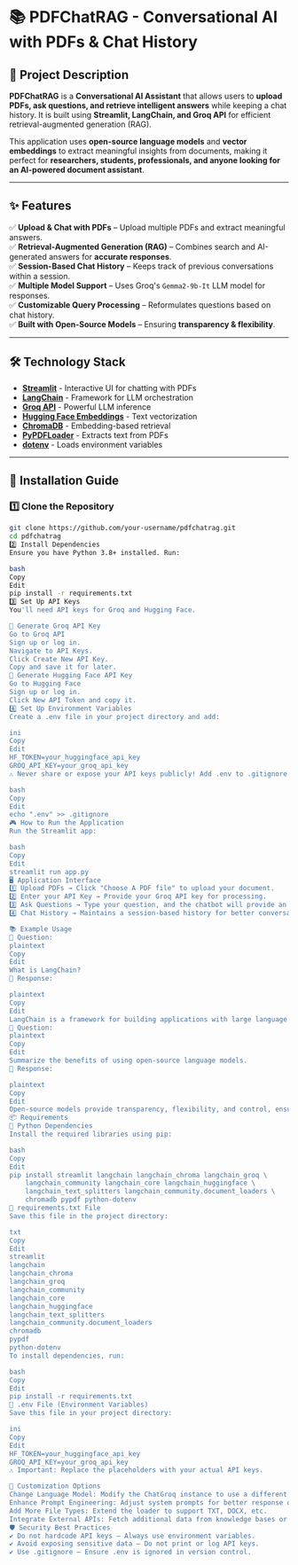 # 📚 PDFChatRAG - Conversational AI with PDFs & Chat History

## 📖 Project Description
**PDFChatRAG** is a **Conversational AI Assistant** that allows users to **upload PDFs, ask questions, and retrieve intelligent answers** while keeping a chat history. It is built using **Streamlit, LangChain, and Groq API** for efficient retrieval-augmented generation (RAG).

This application uses **open-source language models** and **vector embeddings** to extract meaningful insights from documents, making it perfect for **researchers, students, professionals, and anyone looking for an AI-powered document assistant**.

---

## ✨ Features
✅ **Upload & Chat with PDFs** – Upload multiple PDFs and extract meaningful answers.  
✅ **Retrieval-Augmented Generation (RAG)** – Combines search and AI-generated answers for **accurate responses**.  
✅ **Session-Based Chat History** – Keeps track of previous conversations within a session.  
✅ **Multiple Model Support** – Uses Groq's `Gemma2-9b-It` LLM model for responses.  
✅ **Customizable Query Processing** – Reformulates questions based on chat history.  
✅ **Built with Open-Source Models** – Ensuring **transparency & flexibility**.

---

## 🛠️ Technology Stack
- **[Streamlit](https://streamlit.io/)** - Interactive UI for chatting with PDFs  
- **[LangChain](https://www.langchain.com/)** - Framework for LLM orchestration  
- **[Groq API](https://groq.com/)** - Powerful LLM inference  
- **[Hugging Face Embeddings](https://huggingface.co/)** - Text vectorization  
- **[ChromaDB](https://github.com/chroma-core/chroma)** - Embedding-based retrieval  
- **[PyPDFLoader](https://pypdf2.readthedocs.io/)** - Extracts text from PDFs  
- **[dotenv](https://pypi.org/project/python-dotenv/)** - Loads environment variables  

---

## 🚀 Installation Guide

### **1️⃣ Clone the Repository**
```bash
git clone https://github.com/your-username/pdfchatrag.git
cd pdfchatrag
2️⃣ Install Dependencies
Ensure you have Python 3.8+ installed. Run:

bash
Copy
Edit
pip install -r requirements.txt
3️⃣ Set Up API Keys
You'll need API keys for Groq and Hugging Face.

🔑 Generate Groq API Key
Go to Groq API
Sign up or log in.
Navigate to API Keys.
Click Create New API Key.
Copy and save it for later.
🔑 Generate Hugging Face API Key
Go to Hugging Face
Sign up or log in.
Click New API Token and copy it.
4️⃣ Set Up Environment Variables
Create a .env file in your project directory and add:

ini
Copy
Edit
HF_TOKEN=your_huggingface_api_key
GROQ_API_KEY=your_groq_api_key
⚠️ Never share or expose your API keys publicly! Add .env to .gitignore:

bash
Copy
Edit
echo ".env" >> .gitignore
🎮 How to Run the Application
Run the Streamlit app:

bash
Copy
Edit
streamlit run app.py
🖥️ Application Interface
1️⃣ Upload PDFs → Click "Choose A PDF file" to upload your document.
2️⃣ Enter your API Key → Provide your Groq API key for processing.
3️⃣ Ask Questions → Type your question, and the chatbot will provide an answer.
4️⃣ Chat History → Maintains a session-based history for better conversation flow.

📚 Example Usage
📌 Question:
plaintext
Copy
Edit
What is LangChain?
🔹 Response:

plaintext
Copy
Edit
LangChain is a framework for building applications with large language models (LLMs) through composability.
📌 Question:
plaintext
Copy
Edit
Summarize the benefits of using open-source language models.
🔹 Response:

plaintext
Copy
Edit
Open-source models provide transparency, flexibility, and control, ensuring data security and reducing dependency on proprietary solutions.
📦 Requirements
🔹 Python Dependencies
Install the required libraries using pip:

bash
Copy
Edit
pip install streamlit langchain langchain_chroma langchain_groq \
    langchain_community langchain_core langchain_huggingface \
    langchain_text_splitters langchain_community.document_loaders \
    chromadb pypdf python-dotenv
🔹 requirements.txt File
Save this file in the project directory:

txt
Copy
Edit
streamlit
langchain
langchain_chroma
langchain_groq
langchain_community
langchain_core
langchain_huggingface
langchain_text_splitters
langchain_community.document_loaders
chromadb
pypdf
python-dotenv
To install dependencies, run:

bash
Copy
Edit
pip install -r requirements.txt
🔹 .env File (Environment Variables)
Save this file in your project directory:

ini
Copy
Edit
HF_TOKEN=your_huggingface_api_key
GROQ_API_KEY=your_groq_api_key
⚠️ Important: Replace the placeholders with your actual API keys.

🧩 Customization Options
Change Language Model: Modify the ChatGroq instance to use a different model.
Enhance Prompt Engineering: Adjust system prompts for better response quality.
Add More File Types: Extend the loader to support TXT, DOCX, etc.
Integrate External APIs: Fetch additional data from knowledge bases or APIs.
🛡️ Security Best Practices
✔️ Do not hardcode API keys – Always use environment variables.
✔️ Avoid exposing sensitive data – Do not print or log API keys.
✔️ Use .gitignore – Ensure .env is ignored in version control.
